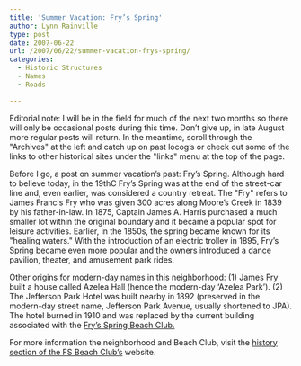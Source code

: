 ```yaml
---
title: 'Summer Vacation: Fry’s Spring'
author: Lynn Rainville
type: post
date: 2007-06-22
url: /2007/06/22/summer-vacation-frys-spring/
categories:
  - Historic Structures
  - Names
  - Roads

---
```

Editorial note: I will be in the field for much of the next two months so there will only be occasional posts during this time. Don&#8217;t give up, in late August more regular posts will return. In the meantime, scroll through the "Archives" at the left and catch up on past locog&#8217;s or check out some of the links to other historical sites under the "links" menu at the top of the page.

Before I go, a post on summer vacation&#8217;s past: Fry&#8217;s Spring. Although hard to believe today, in the 19thC Fry&#8217;s Spring was at the end of the street-car line and, [](http://www.locohistory.org/blog/?attachment_id=141)even earlier, was considered a country retreat. The "Fry" refers to James Francis Fry who was given 300 acres along Moore&#8217;s Creek in 1839 by his father-in-law. In 1875, Captain James A. Harris purchased a much smaller lot within the original boundary and it became a popular spot for leisure activities. Earlier, in the 1850s, the spring became known for its "healing waters." With the introduction of an electric trolley in 1895, Fry&#8217;s Spring became even more popular and the owners introduced a dance pavilion, theater, and amusement park rides.
  
Other origins for modern-day names in this neighborhood: (1) James Fry built a house called Azelea Hall (hence the modern-day &#8216;Azelea Park&#8217;). (2) The Jefferson Park Hotel was built nearby in 1892 (preserved in the modern-day street name, Jefferson Park Avenue, usually shortened to JPA). The hotel burned in 1910 and was replaced by the current building associated with the [Fry&#8217;s Spring Beach Club.](http://fsbc.net/)

For more information the neighborhood and Beach Club, visit the [history section of the FS Beach Club&#8217;s](http://avenue.org/fsna/news.html) website.

 [1]: http://cvilledesign.org/neighborhoods//index.cfm/fuseaction/viewpage/page_id/58?CFID=&CFTOKEN=&

